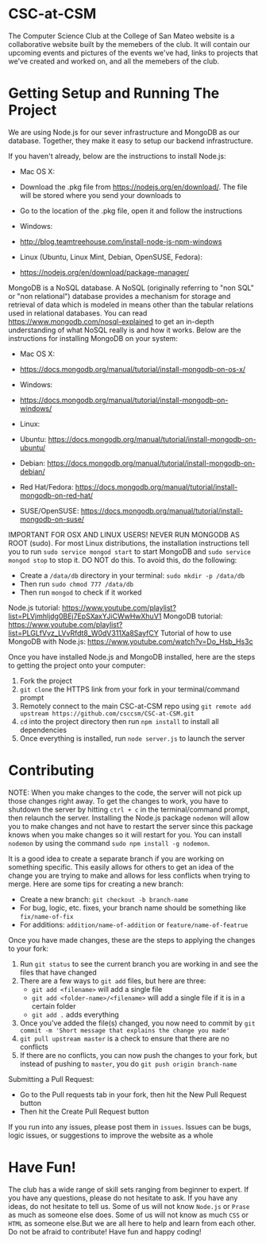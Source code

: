# CSC-at-CSM
The Computer Science Club at the College of San Mateo website is a collaborative website built by the memebers of the club. It will contain our upcoming events and pictures of the events we've had, links to projects that we've created and worked on, and all the memebers of the club.

# Getting Setup and Running The Project
We are using Node.js for our sever infrastructure and MongoDB as our database. Together, they make it easy to setup our backend infrastructure.

If you haven't already, below are the instructions to install Node.js:
  * Mac OS X:
   * Download the .pkg file from https://nodejs.org/en/download/. The file will be stored where you send your downloads to
   * Go to the location of the .pkg file, open it and follow the instructions
  
  * Windows: 
   * http://blog.teamtreehouse.com/install-node-js-npm-windows
  
  * Linux (Ubuntu, Linux Mint, Debian, OpenSUSE, Fedora):
   * https://nodejs.org/en/download/package-manager/

MongoDB is a NoSQL database. A NoSQL (originally referring to "non SQL" or "non relational") database provides a mechanism for storage and retrieval of data which is modeled in means other than the tabular relations used in relational databases. You can read https://www.mongodb.com/nosql-explained to get an in-depth understanding of what NoSQL really is and how it works. Below are the instructions for installing MongoDB on your system:
 * Mac OS X:
  * https://docs.mongodb.org/manual/tutorial/install-mongodb-on-os-x/
 
 * Windows:
  * https://docs.mongodb.org/manual/tutorial/install-mongodb-on-windows/
  
 * Linux:
  * Ubuntu: https://docs.mongodb.org/manual/tutorial/install-mongodb-on-ubuntu/ 
  * Debian: https://docs.mongodb.org/manual/tutorial/install-mongodb-on-debian/
  * Red Hat/Fedora: https://docs.mongodb.org/manual/tutorial/install-mongodb-on-red-hat/
  * SUSE/OpenSUSE: https://docs.mongodb.org/manual/tutorial/install-mongodb-on-suse/

IMPORTANT FOR OSX AND LINUX USERS! NEVER RUN MONGODB AS ROOT (sudo). For most Linux distributions, the installation instructions tell you to run `sudo service mongod start` to start MongoDB and `sudo service mongod stop` to stop it. DO NOT do this. To avoid this, do the following:
 * Create a `/data/db` directory in your terminal: `sudo mkdir -p /data/db`
 * Then run `sudo chmod 777 /data/db`
 * Then run `mongod` to check if it worked

Node.js tutorial: https://www.youtube.com/playlist?list=PLVjmhljdg0BEj7EpSXaxYJiCWwHwXhuV1
MongoDB tutorial: https://www.youtube.com/playlist?list=PLGLfVvz_LVvRfdt8_W0dV311Xa8SayfCY
Tutorial of how to use MongoDB with Node.js: https://www.youtube.com/watch?v=Do_Hsb_Hs3c

Once you have installed Node.js and MongoDB installed, here are the steps to getting the project onto your computer:
  1. Fork the project
  2. `git clone` the HTTPS link from your fork in your terminal/command prompt
  3. Remotely connect to the main CSC-at-CSM repo using `git remote add upstream https://github.com/csccsm/CSC-at-CSM.git`
  4. `cd` into the project directory then run `npm install` to install all dependencies
  5. Once everything is installed, run `node server.js` to launch the server

# Contributing
NOTE: When you make changes to the code, the server will not pick up those changes right away. To get the changes to work, you have to shutdown the server by hitting `ctrl + c` in the terminal/command prompt, then relaunch the server. Installing the Node.js package `nodemon` will allow you to make changes and not have to restart the server since this package knows when you make changes so it will restart for you. You can install `nodemon` by using the command `sudo npm install -g nodemon`.

It is a good idea to create a separate branch if you are working on something specific. This easily allows for others to get an idea of the change you are trying to make and allows for less conflicts when trying to merge. Here are some tips for creating a new branch:
 * Create a new branch: `git checkout -b branch-name`
 * For bug, logic, etc. fixes, your branch name should be something like `fix/name-of-fix`
 * For additions: `addition/name-of-addition` or `feature/name-of-featrue`

Once you have made changes, these are the steps to applying the changes to your fork:
  1. Run `git status` to see the current branch you are working in and see the files that have changed
  2. There are a few ways to `git add` files, but here are three:
      * `git add <filename>` will add a single file
      * `git add <folder-name>/<filename>` will add a single file if it is in a certain folder
      * `git add .` adds everything
  3. Once you've added the file(s) changed, you now need to commit by `git commit -m 'Short message that explains the change you made'`
  4. `git pull upstream master` is a check to ensure that there are no conflicts
  5. If there are no conflicts, you can now push the changes to your fork, but instead of pushing to `master`, you do `git push origin branch-name`

Submitting a Pull Request:
  * Go to the Pull requests tab in your fork, then hit the New Pull Request button
  * Then hit the Create Pull Request button

If you run into any issues, please post them in `issues`. Issues can be bugs, logic issues, or suggestions to improve the website as a whole

# Have Fun!
The club has a wide range of skill sets ranging from beginner to expert. If you have any questions, please do not hesitate to ask. If you have any ideas, do not hesitate to tell us. Some of us will not know `Node.js` or `Prase` as much as someone else does. Some of us will not know as much `CSS` or `HTML` as someone else.But we are all here to help and learn from each other. Do not be afraid to contribute! Have fun and happy coding!
